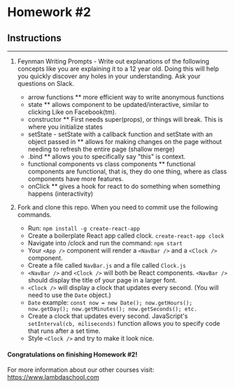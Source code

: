 # Homework #2

## Instructions
---
1. Feynman Writing Prompts - Write out explanations of the following concepts like you are explaining it to a 12 year old.  Doing this will help you quickly discover any holes in your understanding.  Ask your questions on Slack.
		
	* arrow functions
	** more efficient way to write anonymous functions
	* state
	** allows component to be updated/interactive, similar to clicking Like on Facebook(tm).
	* constructor
	** First needs super(props), or things will break. This is where you initialize states
	* setState - setState with a callback function and setState with an object passed in
	** allows for making changes on the page without needing to refresh the entire page (shallow merge)
	* .bind
	** allows you to specifically say "this" is context.
	* functional components vs class components
	** functional components are functional, that is, they do one thing, where as class components have more features.
  	* onClick
  	** gives a hook for react to do something when something happens (interactivity)


2. Fork and clone this repo.  When you need to commit use the following commands.
		
	* Run: `npm install -g create-react-app`
	* Create a boilerplate React app called clock. `create-react-app clock`
	* Navigate into /clock and run the command: `npm start`
	* Your `<App />` component will render a `<NavBar />` and a `<Clock />` component.
	* Create a file called `NavBar.js` and a file called `Clock.js`
	* `<NavBar />` and `<Clock />` will both be React components.  `<NavBar />` should display the title of your page in a larger font.
	* `<Clock />` will display a clock that updates every second.  (You will need to use the `Date` object.)
  	* `Date` example: `const now = new Date(); now.getHours(); now.getDay(); now.getMinutes(); now.getSeconds(); etc.`
	* Create a clock that updates every second. JavaScript's `setInterval(cb, miliseconds)` function allows you to specify code that runs after a set time.
	* Style `<Clock />` and try to make it look nice.



#### Congratulations on finishing Homework #2!

For more information about our other courses visit: https://www.lambdaschool.com
